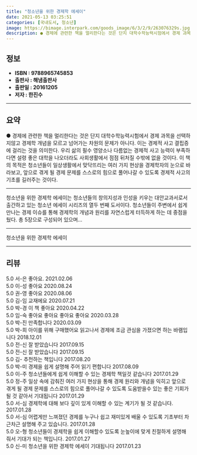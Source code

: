 ```yaml
---
title: "청소년을 위한 경제학 에세이"
date: 2021-05-13 03:25:51
categories: [국내도서, 청소년]
image: https://bimage.interpark.com/goods_image/6/3/2/9/263076329s.jpg
description: ● 경제에 관련한 책을 멀리한다는 것은 단지 대학수학능력시험에서 경제 과목을 선택하지않고 경제학 개념을 모르고 넘어가는 차원의 문제가 아니다. 이는 경제적 사고 결핍증에 걸리는 것을 의미한다. 우리 삶의 필수 영양소나 다름없는 경제적 사고 능력이 부족하다면 설령 좋은 대학을 나오더라도
---
```


## **정보**

- **ISBN : 9788965745853**
- **출판사 : 해냄출판사**
- **출판일 : 20161205**
- **저자 : 한진수**

------



## **요약**

●  경제에 관련한 책을 멀리한다는 것은 단지 대학수학능력시험에서 경제 과목을 선택하지않고 경제학 개념을 모르고 넘어가는 차원의 문제가 아니다. 이는 경제적 사고 결핍증에 걸리는 것을 의미한다. 우리 삶의 필수 영양소나 다름없는 경제적 사고 능력이 부족하다면 설령 좋은 대학을 나오더라도 사회생활에서 점점 뒤처질 수밖에 없을 것이다. 이 책의 목적은 청소년들이 일상생활에서 맞닥뜨리는 여러 가지 현상을 경제학자의 눈으로 바라보고, 앞으로 겪게 될 경제 문제를 스스로의 힘으로 풀어나갈 수 있도록 경제적 사고의 기초를 길러주는 것이다.

------

청소년을 위한 경제학 에세이는 청소년들의 창의지성과 인성을 키우는 대안교과서로서 출간하고 있는 청소년 에세이 시리즈의 열두 번째 도서이다. 청소년들이 주변에서 쉽게 만나는 경제 이슈를 통해 경제학의 개념과 원리를 자연스럽게 터득하게 하는 데 중점을 뒀다. 총 5장으로 구성되어 있으며... 

------


청소년을 위한 경제학 에세이 

------


## **리뷰** 

5.0 서-은 좋아요. 2021.02.06 <br/>5.0 이-성 좋아요 2020.08.24 <br/>5.0 권-영 좋아요  2020.08.06 <br/>5.0 김-임 교재에요 2020.07.21 <br/>5.0 박-경 이 책  좋아요 2020.04.22 <br/>5.0 임-숙 좋아요 좋아요 좋아요 좋아요  2020.03.28 <br/>5.0 박-진 만족합니다 2020.03.09 <br/>5.0 박-희 아이를 위해 구매했어요
읽고나서 경제에 조금 관심을 가졌으면
하는 바램입니다 2018.12.01 <br/>5.0 전-신 잘 받았습니다 2017.09.15 <br/>5.0 전-신 잘 받았습니다 2017.09.15 <br/>5.0 김- 추천하는 책입니다 2017.08.20 <br/>5.0 박-미 경제을 쉽게 설명해 주어 읽기 편합니다 2017.08.09 <br/>5.0 이-주 청소년들에게 쉽게 이해할 수 있는 경제학 책일것 같습니다 2017.01.29 <br/>5.0 정-주 일상 속에 감춰진 여러 가지 현상을 통해 경제 원리와 개념을 익히고 앞으로 겪게 될 경제 문제를 스스로의 힘으로 풀어나갈 수 있도록 도움받을수 있는 좋은 기회가 될 것 같아서 기대됩니다 2017.01.29 <br/>5.0 서-심 경제학에 대해 보다 깊이 있게 이해할 수 있는 계기가 될 것 같습니다. 2017.01.28 <br/>5.0 서-심 어렵게만 느껴졌던 경제를 누구나 쉽고 재미있게 배울 수 있도록 기초부터 차근차근 설명해 주고 있습니다. 2017.01.28 <br/>5.0 오-형 청소년들이 경제학을 쉽게 이해할수 있도록 눈높이에 맞게 친절하게 설명해줘서 기대가 되는 책입니다. 2017.01.27 <br/>5.0 신-미 청소년을 위한 경제학 에세이 기대됩니다 2017.01.23 <br/>